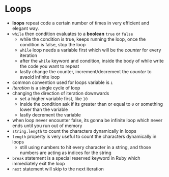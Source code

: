 # Loops

- **loops** repeat code a certain number of times in very efficient and elegant way.
- `while` then condition evaluates to a **boolean** `true` or `false`
  - while the condition is true, keeps running the loop, once the condition is false, stop the loop
  - `while` loop needs a variable first which will be the _counter_ for every iteration
  - after the `while` keyword and condition, inside the body of while write the code you want to repeat
  - lastly change the counter, increment/decrement the _counter_ to avaoid infinite loop
- common convention used for loops variable is `i` 
- _iteration_ is a single cycle of loop
- changing the direction of iteration downwards
  - set a higher variable first, like `10`
  - inside the condition ask if its greater than or equal to `0` or something lower than the variable
  - lastly decrement the variable
- when loop never encounter false, its gonna be infinite loop which never ends until you run out of memory
- `string.length` to count the characters dynamically in loops
- `length` property is very useful to count the characters dynamically in loops
  - still using numbers to hit every character in a string, and those numbers are acting as indices for the string
- `break` statement is a special reserved keyword in Ruby which immediately exit the loop
- `next` statement will skip to the next iteration
